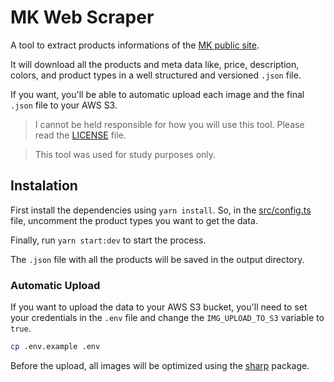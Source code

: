 # MK Web Scraper

A tool to extract products informations of the [MK public site](https://www.marykay.com.br/). 

It will download all the products and meta data like, price, description, colors, and product types in a well structured and versioned `.json` file.

If you want, you'll be able to automatic upload each image and the final `.json` file to your AWS S3.


> I cannot be held responsible for how you will use this tool. Please read the [LICENSE](LICENSE) file.

> This tool was used for study purposes only.

## Instalation

First install the dependencies using `yarn install`. So, in the [src/config.ts](./src/config.ts) file, uncomment the product types you want to get the data.

Finally, run `yarn start:dev` to start the process.

The `.json` file with all the products will be saved in the output directory.

### Automatic Upload

If you want to upload the data to your AWS S3 bucket, you'll need to set your credentials in the `.env` file and change the `IMG_UPLOAD_TO_S3` variable to `true`.

```bash 
cp .env.example .env
```

Before the upload, all images will be optimized using the [sharp](https://github.com/lovell/sharp) package.  
